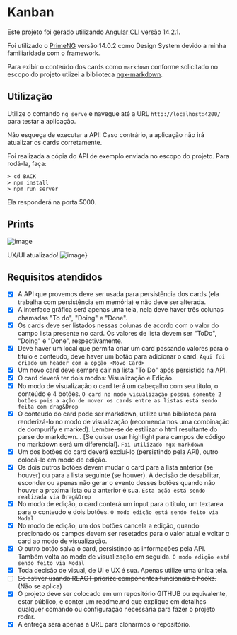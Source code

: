 # Kanban

Este projeto foi gerado utilizando [Angular CLI](https://github.com/angular/angular-cli) versão 14.2.1.

Foi utilizado o [PrimeNG](https://www.primefaces.org/primeng/) versão 14.0.2 como Design System devido a minha familiaridade com o framework.

Para exibir o conteúdo dos cards como `markdown` conforme solicitado no escopo do projeto utiizei a biblioteca [ngx-markdown](https://github.com/jfcere/ngx-markdown).

## Utilização

Utilize o comando `ng serve` e navegue até  a URL `http://localhost:4200/` para testar a aplicação.

Não esqueça de executar a API! Caso contrário, a aplicação não irá atualizar os cards corretamente.

Foi realizada a cópia do API de exemplo enviada no escopo do projeto.
Para rodá-la, faça:
```console
> cd BACK
> npm install
> npm run server
```

Ela responderá na porta 5000.


## Prints

![image](https://user-images.githubusercontent.com/4548273/188714804-7a892644-3d82-43f7-a0ea-10a70d4fe94e.png)

UX/UI atualizado!
![image](https://user-images.githubusercontent.com/4548273/188968328-21402b00-991d-49d4-89e5-9adf0efdf867.png)}

## Requisitos atendidos
- [x] A API que provemos deve ser usada para persistência dos cards (ela trabalha com persistência em memória) e não deve ser alterada.
- [x] A interface gráfica será apenas uma tela, nela deve haver três colunas chamadas "To do", "Doing" e "Done".
- [x] Os cards deve ser listados nessas colunas de acordo com o valor do campo lista presente no card. Os valores de lista devem ser "ToDo", "Doing" e "Done", respectivamente.
- [x] Deve haver um local que permita criar um card passando valores para o titulo e conteudo, deve haver um botão para adicionar o card. `Aqui foi criado um header com a opção <Novo Card>`
- [x] Um novo card deve sempre cair na lista "To Do" após persistido na API.
- [x] O card deverá ter dois modos: Visualização e Edição.
- [x] No modo de visualização o card terá um cabeçalho com seu título, o conteúdo e 4 botões. `O card no modo visualização possui somente 2 botões pois a ação de mover os cards entre as listas está sendo feita com drag&Drop`
- [x] O conteudo do card pode ser markdown, utilize uma biblioteca para renderizá-lo no modo de visualização (recomendamos uma combinação de dompurify e marked). Lembre-se de estilizar o html resultante do parse do markdown... [Se quiser usar highlight para campos de código no markdown será um diferencial]. `Foi utilizado ngx-markdown`
- [x] Um dos botões do card deverá excluí-lo (persistindo pela API), outro colocá-lo em modo de edição.
- [x] Os dois outros botões devem mudar o card para a lista anterior (se houver) ou para a lista seguinte (se houver). A decisão de desabilitar, esconder ou apenas não gerar o evento desses botões quando não houver a proxima lista ou a anterior é sua. `Esta ação está sendo realizada via Drag&Drop`
- [x] No modo de edição, o card conterá um input para o titulo, um textarea para o conteudo e dois botões. `O modo edição está sendo feito via Modal`
- [x] No modo de edição, um dos botões cancela a edição, quando precionado os campos devem ser resetados para o valor atual e voltar o card ao modo de visualização.
- [x] O outro botão salva o card, persistindo as informações pela API. Também volta ao modo de visualização em seguida. `O modo edição está sendo feito via Modal`
- [x] Toda decisão de visual, de UI e UX é sua. Apenas utilize uma única tela.
- [ ] ~~Se estiver usando REACT priorize componentes funcionais e hooks.~~ (Não se aplica)
- [x] O projeto deve ser colocado em um repositório GITHUB ou equivalente, estar público, e conter um readme.md que explique em detalhes qualquer comando ou configuração necessária para fazer o projeto rodar.
- [x] A entrega será apenas a URL para clonarmos o repositório.
